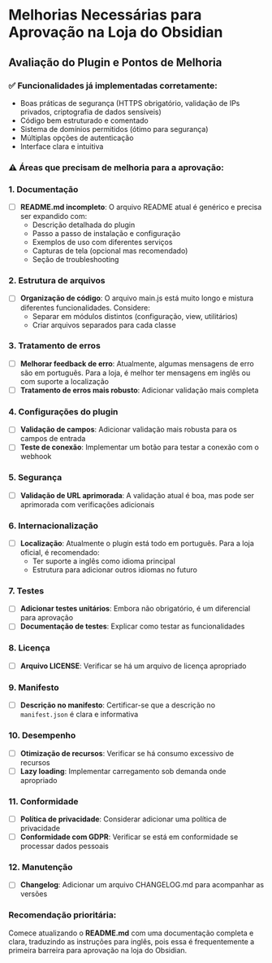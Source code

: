 # Melhorias Necessárias para Aprovação na Loja do Obsidian

## Avaliação do Plugin e Pontos de Melhoria

### ✅ Funcionalidades já implementadas corretamente:
- Boas práticas de segurança (HTTPS obrigatório, validação de IPs privados, criptografia de dados sensíveis)
- Código bem estruturado e comentado
- Sistema de domínios permitidos (ótimo para segurança)
- Múltiplas opções de autenticação
- Interface clara e intuitiva

### ⚠ Áreas que precisam de melhoria para a aprovação:

### 1. Documentação
- [ ] **README.md incompleto**: O arquivo README atual é genérico e precisa ser expandido com:
  - Descrição detalhada do plugin
  - Passo a passo de instalação e configuração
  - Exemplos de uso com diferentes serviços
  - Capturas de tela (opcional mas recomendado)
  - Seção de troubleshooting

### 2. Estrutura de arquivos
- [ ] **Organização de código**: O arquivo main.js está muito longo e mistura diferentes funcionalidades. Considere:
  - Separar em módulos distintos (configuração, view, utilitários)
  - Criar arquivos separados para cada classe

### 3. Tratamento de erros
- [ ] **Melhorar feedback de erro**: Atualmente, algumas mensagens de erro são em português. Para a loja, é melhor ter mensagens em inglês ou com suporte a localização
- [ ] **Tratamento de erros mais robusto**: Adicionar validação mais completa

### 4. Configurações do plugin
- [ ] **Validação de campos**: Adicionar validação mais robusta para os campos de entrada
- [ ] **Teste de conexão**: Implementar um botão para testar a conexão com o webhook

### 5. Segurança
- [ ] **Validação de URL aprimorada**: A validação atual é boa, mas pode ser aprimorada com verificações adicionais

### 6. Internacionalização
- [ ] **Localização**: Atualmente o plugin está todo em português. Para a loja oficial, é recomendado:
  - Ter suporte a inglês como idioma principal
  - Estrutura para adicionar outros idiomas no futuro

### 7. Testes
- [ ] **Adicionar testes unitários**: Embora não obrigatório, é um diferencial para aprovação
- [ ] **Documentação de testes**: Explicar como testar as funcionalidades

### 8. Licença
- [ ] **Arquivo LICENSE**: Verificar se há um arquivo de licença apropriado

### 9. Manifesto
- [ ] **Descrição no manifesto**: Certificar-se que a descrição no `manifest.json` é clara e informativa

### 10. Desempenho
- [ ] **Otimização de recursos**: Verificar se há consumo excessivo de recursos
- [ ] **Lazy loading**: Implementar carregamento sob demanda onde apropriado

### 11. Conformidade
- [ ] **Política de privacidade**: Considerar adicionar uma política de privacidade
- [ ] **Conformidade com GDPR**: Verificar se está em conformidade se processar dados pessoais

### 12. Manutenção
- [ ] **Changelog**: Adicionar um arquivo CHANGELOG.md para acompanhar as versões

### Recomendação prioritária:
Comece atualizando o **README.md** com uma documentação completa e clara, traduzindo as instruções para inglês, pois essa é frequentemente a primeira barreira para aprovação na loja do Obsidian.